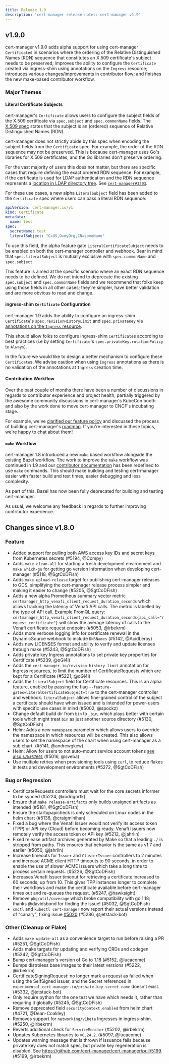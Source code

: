 ```yaml
---
title: Release 1.9
description: 'cert-manager release notes: cert-manager v1.9'
---
```


## v1.9.0

cert-manager v1.9.0 adds alpha support for using cert-manager `Certificate`s in scenarios where the ordering of the Relative Distinguished Names (RDN) sequence that constitutes an X.509 certificate's subject needs to be preserved; improves the ability to configure the `Certificate` created via ingress-shim using annotations on the `Ingress` resource; introduces various changes/improvements in contributor flow; and finishes the  new make-based contributor workflow.

### Major Themes

#### Literal Certificate Subjects

cert-manager's `Certificate` allows users to configure the subject fields of the X.509 certificate via `spec.subject` and `spec.commonName` fields. The [X.509 spec](https://datatracker.ietf.org/doc/html/rfc5280#section-4.1.2.6) states that the subject is an (ordered) sequence of Relative Distinguished Names (RDN).

cert-manager does not strictly abide by this spec when encoding the subject fields from the `Certificate` spec. For example, the order of the RDN sequence may not be preserved. This is because cert-manager uses Go's libraries for X.509 certificates, and the Go libraries don't preserve ordering.

For the vast majority of users this does not matter, but there are specific cases that require defining the exact ordered RDN sequence. For example, if the certificate is used for LDAP authentication and the RDN sequence represents a [location in LDAP directory tree](https://ldapwiki.com/wiki/Directory%20Information%20Tree). See [`cert-manager#3203`](https://github.com/cert-manager/cert-manager/issues/3203).

For these use cases, a new alpha `LiteralSubject` field has been added to the `Certificate` spec where users can pass a literal RDN sequence:

```yaml
apiVersion: cert-manager.io/v1
kind: Certificate
metadata:
  name: test
spec:
  secretName: test
  literalSubject: "C=US,O=myOrg,CN=someName"
```

To use this field, the alpha feature gate `LiteralCertificateSubject` needs to be enabled on both the cert-manager controller and webhook. Bear in mind that `spec.literalSubject` is mutually exclusive with `spec.commonName` and `spec.subject`.

This feature is aimed at the specific scenario where an exact RDN sequence needs to be defined. We do not intend to deprecate the existing `spec.subject` and `spec.commonName` fields and we recommend that folks keep using those fields in all other cases; they're simpler, have better validation and are more obvious to read and change.

#### ingress-shim `Certificate` Configuration

cert-manager 1.9 adds the ability to configure an ingress-shim `Certificate`'s `spec.revisionHistoryLimit` and `spec.privateKey` via [annotations on the `Ingress` resource](https://cert-manager.io/docs/usage/ingress/#supported-annotations).

This should allow folks to configure ingress-shim `Certificate`s according to best practices (i.e by setting `Certificate`'s `spec.privateKey.rotationPolicy` to `Always`).

In the future we would like to design a better mechanism to configure these `Certificate`s. We advise caution when using `Ingress` annotations as there is no validation of the annotations at `Ingress` creation time.

#### Contribution Workflow

Over the past couple of months there have been a number of discussions in regards to contributor experience and project health, partially triggered by the awesome community discussions in cert-manager's KubeCon booth and also by the work done to move cert-manager to CNCF's incubating stage.

For example, we've [clarified our feature policy](https://cert-manager.io/docs/contributing/policy/) and discussed the process of building cert-manager's [roadmap](https://github.com/cert-manager/cert-manager/blob/master/ROADMAP.md). If you're interested in these topics, we're happy to chat about them!

#### `make` Workflow

cert-manager 1.8 introduced a new `make` based workflow alongside the existing Bazel workflow. The work to improve the `make` workflow was continued in 1.9 and our [contributor documentation](https://cert-manager.io/docs/contributing/building/) has been redefined to use `make` commands. This should make building and testing cert-manager easier with faster build and test times, easier debugging and less complexity.

As part of this, Bazel has now been fully deprecated for building and testing cert-manager.

As usual, we welcome any feedback in regards to further improving contributor experience.

## Changes since v1.8.0

### Feature

- Added support for pulling both AWS access key IDs and secret keys from Kubernetes secrets (#5194, @Compy)
- Adds `make clean-all` for starting a fresh development environment and `make which-go` for getting go version information when developing cert-manager (#5118, @SgtCoDFish)
- Adds `make upload-release` target for publishing cert-manager releases to GCS, simplifying the cert-manager release process simpler and making it easier to change (#5205, @SgtCoDFish)
- Adds a new alpha Prometheus summary vector metric `certmanager_http_venafi_client_request_duration_seconds` which allows tracking the latency of Venafi API calls. The metric is labelled by the type of API call. Example PromQL query: `certmanager_http_venafi_client_request_duration_seconds{api_call="request_certificate"}` will show the average latency of calls to the Venafi certificate request endpoint (#5053, @irbekrm)
- Adds more verbose logging info for certificate renewal in the DynamicSource webhook to include `DNSNames` (#5142, @AcidLeroy)
- Adds new LICENSES format and ability to verify and update licenses through make (#5243, @SgtCoDFish)
- Adds private key Ingress annotations to set private key properties for Certificate (#5239, @oGi4i)
- Adds the `cert-manager.io/revision-history-limit` annotation for Ingress resources, to limit the number of CertificateRequests which are kept for a Certificate (#5221, @oGi4i)
- Adds the `literalSubject` field for Certificate resources. This is an alpha feature, enabled by passing the flag `--feature-gates=LiteralCertificateSubject=true` to the cert-manager controller and webhook. `literalSubject` allows fine-grained control of the subject a certificate should have when issued and is intended for power-users with specific use cases in mind (#5002, @spockz)
- Change default build dir from `bin` to `_bin`, which plays better with certain tools which might treat `bin` as just another source directory (#5130, @SgtCoDFish)
- Helm: Adds a new `namespace` parameter which allows users to override the namespace in which resources will be created. This also allows users to set the namespace of the chart when using cert-manager as a sub chart. (#5141, @andrewgkew)
- Helm: Allow for users to not auto-mount service account tokens [see also `k/k#57601`](https://github.com/kubernetes/kubernetes/issues/57601) (#5016, @sveba)
- Use multiple retries when provisioning tools using `curl`, to reduce flakes in tests and development environments (#5272, @SgtCoDFish)

### Bug or Regression

- CertificateRequests controllers must wait for the core secrets informer to be synced (#5224, @rodrigorfk)
- Ensure that `make release-artifacts` only builds unsigned artifacts as intended (#5181, @SgtCoDFish)
- Ensure the startupapicheck is only scheduled on Linux nodes in the helm chart (#5136, @craigminihan)
- Fixed a bug where the Venafi Issuer would not verify its access token (TPP) or API key (Cloud) before becoming ready. Venafi Issuers now remotely verify the access token or API key (#5212, @jahrlin)
- Fixed release artifact archives generated by Make so that a leading `./` is stripped from paths. This ensures that behavior is the same as v1.7 and earlier (#5050, @jahrlin)
- Increase timeouts for `Issuer` and `ClusterIssuer` controllers to 2 minutes and increase ACME client HTTP timeouts to 90 seconds, in order to enable the use of slower ACME issuers which take a long time to process certain requests. (#5226, @SgtCoDFish)
- Increases Venafi Issuer timeout for retrieving a certificate increased to 60 seconds, up from 10. This gives TPP instances longer to complete their workflows and make the certificate available before cert-manager times out and re-queues the request. (#5247, @hawksight)
- Remove `pkg/util/coverage` which broke compatibility with go 1.18; thanks @davidsbond for finding the issue! (#5032, @SgtCoDFish)
- `cmctl` and `kubectl cert-manager` now report their actual versions instead of "canary", fixing issue [#5020](https://github.com/cert-manager/cert-manager/issues/5020) (#5286, @jetstack-bot)

### Other (Cleanup or Flake)

- Adds `make update-all` as a convenience target to run before raising a PR (#5251, @SgtCoDFish)
- Adds make targets for updating and verifying CRDs and codegen (#5242, @SgtCoDFish)
- Bump cert-manager's version of Go to 1.18 (#5152, @lucacome)
- Bumps distroless base images to their latest versions (#5222, @irbekrm)
- CertificateSigningRequest: no longer mark a request as failed when using the SelfSigned issuer, and the Secret referenced in `experimental.cert-manager.io/private-key-secret-name` doesn't exist. (#5332, @jetstack-bot)
- Only require python for the one test we have which needs it, rather than requiring it globally (#5245, @SgtCoDFish)
- Remove deprecated field `securityContext.enabled` from helm chart (#4721, @Dean-Coakley)
- Removes support for `networking/v1beta` Ingresses in ingress-shim. (#5250, @irbekrm)
- Reverts additional check for `ServiceMonitor` (#5202, @irbekrm)
- Updates Kubernetes libraries to `v0.24.2`. (#5097, @lucacome)
- Updates warning message that is thrown if issuance fails because private key does not match spec, but private key regeneration is disabled. See https://github.com/cert-manager/cert-manager/pull/5199. (#5199, @irbekrm)
